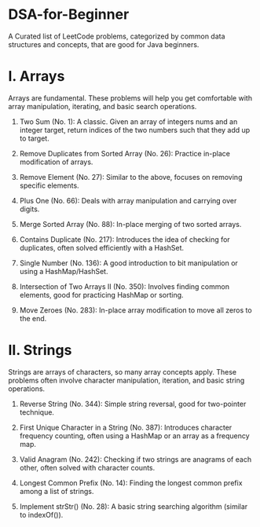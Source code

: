 # DSA-for-Beginner
A Curated list of LeetCode problems, categorized by common data structures and concepts, that are good for Java beginners.

# I. Arrays

Arrays are fundamental. These problems will help you get comfortable with array manipulation, iterating, and basic search operations.


1. Two Sum (No. 1): A classic. Given an array of integers nums and an integer target, return indices of the two numbers such that they add up to target.

2. Remove Duplicates from Sorted Array (No. 26): Practice in-place modification of arrays.

3. Remove Element (No. 27): Similar to the above, focuses on removing specific elements.

4. Plus One (No. 66): Deals with array manipulation and carrying over digits.

5. Merge Sorted Array (No. 88): In-place merging of two sorted arrays.

6. Contains Duplicate (No. 217): Introduces the idea of checking for duplicates, often solved efficiently with a HashSet.

7. Single Number (No. 136): A good introduction to bit manipulation or using a HashMap/HashSet.

8. Intersection of Two Arrays II (No. 350): Involves finding common elements, good for practicing HashMap or sorting.

9. Move Zeroes (No. 283): In-place array modification to move all zeros to the end.

# II. Strings

Strings are arrays of characters, so many array concepts apply. These problems often involve character manipulation, iteration, and basic string operations.

1. Reverse String (No. 344): Simple string reversal, good for two-pointer technique.

2. First Unique Character in a String (No. 387): Introduces character frequency counting, often using a HashMap or an array as a frequency map.

3. Valid Anagram (No. 242): Checking if two strings are anagrams of each other, often solved with character counts.

4. Longest Common Prefix (No. 14): Finding the longest common prefix among a list of strings.

5. Implement strStr() (No. 28): A basic string searching algorithm (similar to indexOf()).
